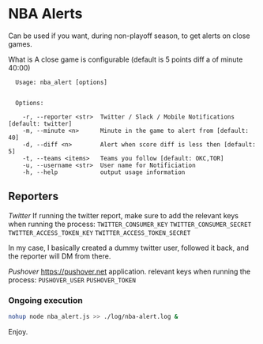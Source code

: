 # NBA Alerts

Can be used if you want, during non-playoff season, to get alerts on close games.

What is A close game is configurable (default is 5 points diff a of minute 40:00)


```
  Usage: nba_alert [options]


  Options:

    -r, --reporter <str>  Twitter / Slack / Mobile Notifications [default: twitter]
    -m, --minute <n>      Minute in the game to alert from [default:  40]
    -d, --diff <n>        Alert when score diff is less then [default: 5]
    -t, --teams <items>   Teams you follow [default: OKC,TOR]
    -u, --username <str>  User name for Notificiation
    -h, --help            output usage information
```


## Reporters

*Twitter*
If running the twitter report, make sure to add the relevant keys when running the process:
`TWITTER_CONSUMER_KEY`
`TWITTER_CONSUMER_SECRET`
`TWITTER_ACCESS_TOKEN_KEY`
`TWITTER_ACCESS_TOKEN_SECRET`

In my case, I basically created a dummy twitter user, followed it back, and the reporter will DM from there.


*Pushover*
https://pushover.net application.
relevant keys when running the process:
`PUSHOVER_USER`
`PUSHOVER_TOKEN`


### Ongoing execution
```sh
nohup node nba_alert.js >> ./log/nba-alert.log &
```


Enjoy.
